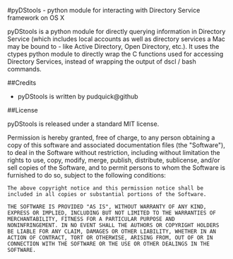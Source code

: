 #pyDStools - python module for interacting with Directory Service framework on OS X

pyDStools is a python module for directly querying information in Directory Service (which includes local accounts as well as directory services a Mac may be bound to - like Active Directory, Open Directory, etc.). It uses the ctypes python module to directly wrap the C functions used for accessing Directory Services, instead of wrapping the output of dscl / bash commands.

##Credits

- pyDStools is written by pudquick@github 

##License

pyDStools is released under a standard MIT license.

  Permission is hereby granted, free of charge, to any person
	obtaining a copy of this software and associated documentation files
	(the "Software"), to deal in the Software without restriction,
	including without limitation the rights to use, copy, modify, merge,
	publish, distribute, sublicense, and/or sell copies of the Software,
	and to permit persons to whom the Software is furnished to do so,
	subject to the following conditions:

	The above copyright notice and this permission notice shall be
	included in all copies or substantial portions of the Software.

	THE SOFTWARE IS PROVIDED "AS IS", WITHOUT WARRANTY OF ANY KIND,
	EXPRESS OR IMPLIED, INCLUDING BUT NOT LIMITED TO THE WARRANTIES OF
	MERCHANTABILITY, FITNESS FOR A PARTICULAR PURPOSE AND
	NONINFRINGEMENT. IN NO EVENT SHALL THE AUTHORS OR COPYRIGHT HOLDERS
	BE LIABLE FOR ANY CLAIM, DAMAGES OR OTHER LIABILITY, WHETHER IN AN
	ACTION OF CONTRACT, TORT OR OTHERWISE, ARISING FROM, OUT OF OR IN
	CONNECTION WITH THE SOFTWARE OR THE USE OR OTHER DEALINGS IN THE
	SOFTWARE.
